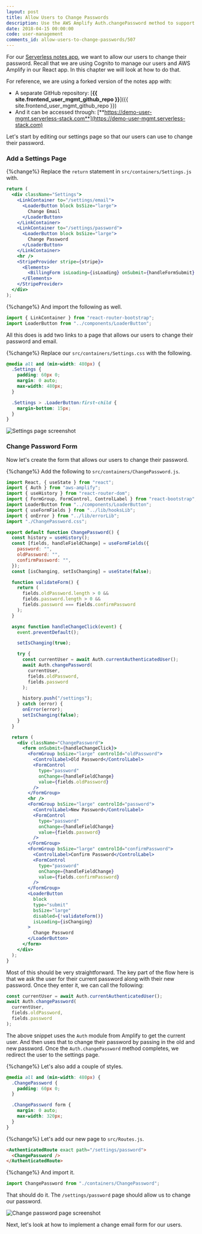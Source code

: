 ```yaml
---
layout: post
title: Allow Users to Change Passwords
description: Use the AWS Amplify Auth.changePassword method to support change password functionality in our Serverless React app. This triggers Cognito to help our users change their password.
date: 2018-04-15 00:00:00
code: user-management
comments_id: allow-users-to-change-passwords/507
---
```


For our [Serverless notes app](https://demo.serverless-stack.com), we want to allow our users to change their password. Recall that we are using Cognito to manage our users and AWS Amplify in our React app. In this chapter we will look at how to do that.

For reference, we are using a forked version of the notes app with:

- A separate GitHub repository: [**{{ site.frontend_user_mgmt_github_repo }}**]({{ site.frontend_user_mgmt_github_repo }})
- And it can be accessed through: [**https://demo-user-mgmt.serverless-stack.com**](https://demo-user-mgmt.serverless-stack.com)

Let's start by editing our settings page so that our users can use to change their password.

### Add a Settings Page

{%change%} Replace the `return` statement in `src/containers/Settings.js` with.

``` jsx
return (
  <div className="Settings">
    <LinkContainer to="/settings/email">
      <LoaderButton block bsSize="large">
        Change Email
      </LoaderButton>
    </LinkContainer>
    <LinkContainer to="/settings/password">
      <LoaderButton block bsSize="large">
        Change Password
      </LoaderButton>
    </LinkContainer>
    <hr />
    <StripeProvider stripe={stripe}>
      <Elements>
        <BillingForm isLoading={isLoading} onSubmit={handleFormSubmit} />
      </Elements>
    </StripeProvider>
  </div>
);
```

{%change%} And import the following as well.

``` jsx
import { LinkContainer } from "react-router-bootstrap";
import LoaderButton from "../components/LoaderButton";
```

All this does is add two links to a page that allows our users to change their password and email.

{%change%} Replace our `src/containers/Settings.css` with the following.

``` css
@media all and (min-width: 480px) {
  .Settings {
    padding: 60px 0;
    margin: 0 auto;
    max-width: 480px;
  }

  .Settings > .LoaderButton:first-child {
    margin-bottom: 15px;
  }
}
```

![Settings page screenshot](/assets/user-management/settings-page.png)

### Change Password Form

Now let's create the form that allows our users to change their password. 

{%change%} Add the following to `src/containers/ChangePassword.js`.

``` jsx
import React, { useState } from "react";
import { Auth } from "aws-amplify";
import { useHistory } from "react-router-dom";
import { FormGroup, FormControl, ControlLabel } from "react-bootstrap";
import LoaderButton from "../components/LoaderButton";
import { useFormFields } from "../lib/hooksLib";
import { onError } from "../lib/errorLib";
import "./ChangePassword.css";

export default function ChangePassword() {
  const history = useHistory();
  const [fields, handleFieldChange] = useFormFields({
    password: "",
    oldPassword: "",
    confirmPassword: "",
  });
  const [isChanging, setIsChanging] = useState(false);

  function validateForm() {
    return (
      fields.oldPassword.length > 0 &&
      fields.password.length > 0 &&
      fields.password === fields.confirmPassword
    );
  }

  async function handleChangeClick(event) {
    event.preventDefault();

    setIsChanging(true);

    try {
      const currentUser = await Auth.currentAuthenticatedUser();
      await Auth.changePassword(
        currentUser,
        fields.oldPassword,
        fields.password
      );

      history.push("/settings");
    } catch (error) {
      onError(error);
      setIsChanging(false);
    }
  }

  return (
    <div className="ChangePassword">
      <form onSubmit={handleChangeClick}>
        <FormGroup bsSize="large" controlId="oldPassword">
          <ControlLabel>Old Password</ControlLabel>
          <FormControl
            type="password"
            onChange={handleFieldChange}
            value={fields.oldPassword}
          />
        </FormGroup>
        <hr />
        <FormGroup bsSize="large" controlId="password">
          <ControlLabel>New Password</ControlLabel>
          <FormControl
            type="password"
            onChange={handleFieldChange}
            value={fields.password}
          />
        </FormGroup>
        <FormGroup bsSize="large" controlId="confirmPassword">
          <ControlLabel>Confirm Password</ControlLabel>
          <FormControl
            type="password"
            onChange={handleFieldChange}
            value={fields.confirmPassword}
          />
        </FormGroup>
        <LoaderButton
          block
          type="submit"
          bsSize="large"
          disabled={!validateForm()}
          isLoading={isChanging}
        >
          Change Password
        </LoaderButton>
      </form>
    </div>
  );
}
```

Most of this should be very straightforward. The key part of the flow here is that we ask the user for their current password along with their new password. Once they enter it, we can call the following:

``` jsx
const currentUser = await Auth.currentAuthenticatedUser();
await Auth.changePassword(
  currentUser,
  fields.oldPassword,
  fields.password
);
```

The above snippet uses the `Auth` module from Amplify to get the current user. And then uses that to change their password by passing in the old and new password. Once the `Auth.changePassword` method completes, we redirect the user to the settings page.

{%change%} Let's also add a couple of styles.

``` css
@media all and (min-width: 480px) {
  .ChangePassword {
    padding: 60px 0;
  }

  .ChangePassword form {
    margin: 0 auto;
    max-width: 320px;
  }
}
```

{%change%} Let's add our new page to `src/Routes.js`.

``` html
<AuthenticatedRoute exact path="/settings/password">
  <ChangePassword />
</AuthenticatedRoute>
```

{%change%} And import it.

``` jsx
import ChangePassword from "./containers/ChangePassword";
```

That should do it. The `/settings/password` page should allow us to change our password.

![Change password page screenshot](/assets/user-management/change-password-page.png)

Next, let's look at how to implement a change email form for our users.
